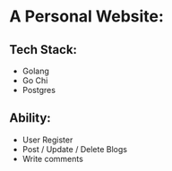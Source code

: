 # A Personal Website:

## Tech Stack:
- Golang
- Go Chi
- Postgres

## Ability:
- User Register
- Post / Update / Delete Blogs
- Write comments
